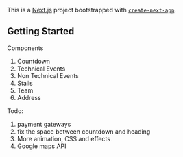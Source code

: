 This is a [Next.js](https://nextjs.org/) project bootstrapped with [`create-next-app`](https://github.com/vercel/next.js/tree/canary/packages/create-next-app).

## Getting Started

Components
1. Countdown 
2. Technical Events 
3. Non Technical Events
4. Stalls
5. Team
6. Address

Todo:
1. payment gateways
2. fix the space between countdown and heading
3. More animation, CSS and effects
4. Google maps API

